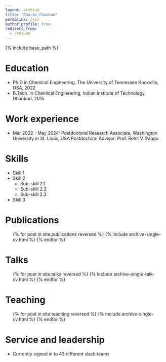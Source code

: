 ```yaml
---
layout: archive
title: "Gaurav Chauhan"
permalink: /cv/
author_profile: true
redirect_from:
  - /resume
---
```


{% include base_path %}

Education
======
* Ph.D in Chemical Engineering, The University of Tennessee Knoxville, USA, 2022 
* B.Tech. in Chemical Engineering, Indian Institute of Technology, Dhanbad, 2015

Work experience
======
* Mar 2022 - May 2024: Postdoctoral Research Associate, Washington University in St. Louis, USA
  Postdoctoral Advisor: Prof. Rohit V. Pappu
  
  
Skills
======
* Skill 1
* Skill 2
  * Sub-skill 2.1
  * Sub-skill 2.2
  * Sub-skill 2.3
* Skill 3

Publications
======
  <ul>{% for post in site.publications reversed %}
    {% include archive-single-cv.html %}
  {% endfor %}</ul>
  
Talks
======
  <ul>{% for post in site.talks reversed %}
    {% include archive-single-talk-cv.html  %}
  {% endfor %}</ul>
  
Teaching
======
  <ul>{% for post in site.teaching reversed %}
    {% include archive-single-cv.html %}
  {% endfor %}</ul>
  
Service and leadership
======
* Currently signed in to 43 different slack teams

